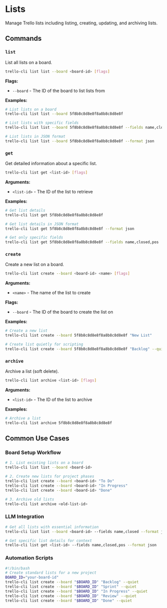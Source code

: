 # Lists

Manage Trello lists including listing, creating, updating, and archiving lists.

## Commands

### `list`
List all lists on a board.

```bash
trello-cli list list --board <board-id> [flags]
```

**Flags:**
- `--board` - The ID of the board to list lists from

**Examples:**
```bash
# List lists on a board
trello-cli list list --board 5f8b8c8d8e8f8a8b8c8d8e8f

# List lists with specific fields
trello-cli list list --board 5f8b8c8d8e8f8a8b8c8d8e8f --fields name,closed

# List lists in JSON format
trello-cli list list --board 5f8b8c8d8e8f8a8b8c8d8e8f --format json
```

### `get`
Get detailed information about a specific list.

```bash
trello-cli list get <list-id> [flags]
```

**Arguments:**
- `<list-id>` - The ID of the list to retrieve

**Examples:**
```bash
# Get list details
trello-cli list get 5f8b8c8d8e8f8a8b8c8d8e8f

# Get list details in JSON format
trello-cli list get 5f8b8c8d8e8f8a8b8c8d8e8f --format json

# Get only specific fields
trello-cli list get 5f8b8c8d8e8f8a8b8c8d8e8f --fields name,closed,pos
```

### `create`
Create a new list on a board.

```bash
trello-cli list create --board <board-id> <name> [flags]
```

**Arguments:**
- `<name>` - The name of the list to create

**Flags:**
- `--board` - The ID of the board to create the list on

**Examples:**
```bash
# Create a new list
trello-cli list create --board 5f8b8c8d8e8f8a8b8c8d8e8f "New List"

# Create list quietly for scripting
trello-cli list create --board 5f8b8c8d8e8f8a8b8c8d8e8f "Backlog" --quiet
```

### `archive`
Archive a list (soft delete).

```bash
trello-cli list archive <list-id> [flags]
```

**Arguments:**
- `<list-id>` - The ID of the list to archive

**Examples:**
```bash
# Archive a list
trello-cli list archive 5f8b8c8d8e8f8a8b8c8d8e8f
```

## Common Use Cases

### Board Setup Workflow
```bash
# 1. List existing lists on a board
trello-cli list list --board <board-id>

# 2. Create new lists for project phases
trello-cli list create --board <board-id> "To Do"
trello-cli list create --board <board-id> "In Progress"
trello-cli list create --board <board-id> "Done"

# 3. Archive old lists
trello-cli list archive <old-list-id>
```

### LLM Integration
```bash
# Get all lists with essential information
trello-cli list list --board <board-id> --fields name,closed --format json

# Get specific list details for context
trello-cli list get <list-id> --fields name,closed,pos --format json
```

### Automation Scripts
```bash
#!/bin/bash
# Create standard lists for a new project
BOARD_ID="your-board-id"
trello-cli list create --board "$BOARD_ID" "Backlog" --quiet
trello-cli list create --board "$BOARD_ID" "Sprint" --quiet
trello-cli list create --board "$BOARD_ID" "In Progress" --quiet
trello-cli list create --board "$BOARD_ID" "Review" --quiet
trello-cli list create --board "$BOARD_ID" "Done" --quiet
```
